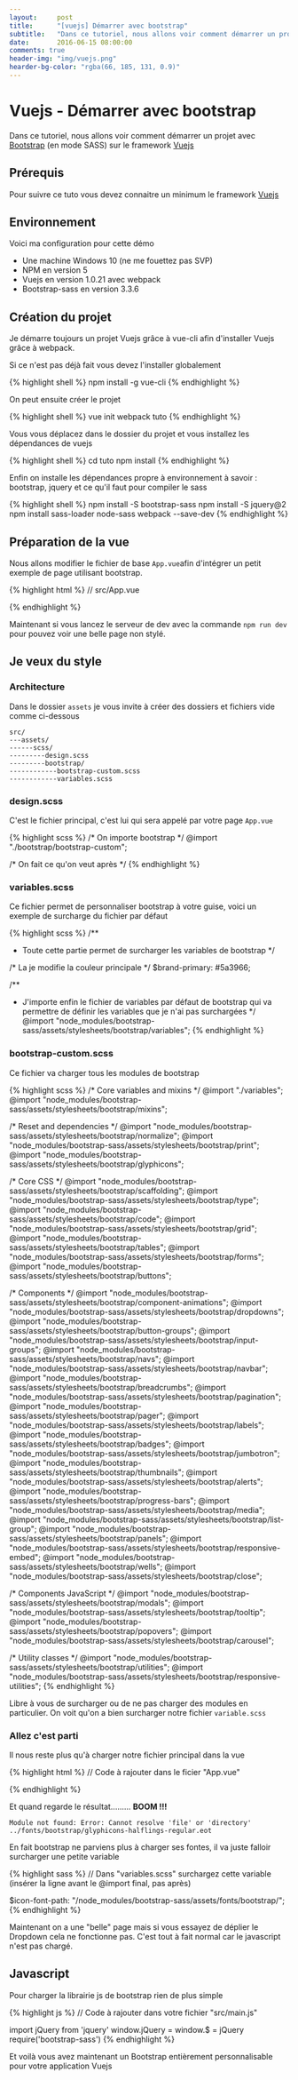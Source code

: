 ```yaml
---
layout:     post
title:      "[vuejs] Démarrer avec bootstrap"
subtitle:   "Dans ce tutoriel, nous allons voir comment démarrer un projet avec Bootstrap (en mode SASS) sur le framework Vuejs"
date:       2016-06-15 08:00:00
comments: true
header-img: "img/vuejs.png"
hearder-bg-color: "rgba(66, 185, 131, 0.9)"
---
```


# Vuejs - Démarrer avec bootstrap

Dans ce tutoriel, nous allons voir comment démarrer un projet avec [Bootstrap](http://getbootstrap.com/) (en mode SASS) sur le framework [Vuejs](https://vuejs.org/)

## Prérequis
Pour suivre ce tuto vous devez connaitre un minimum le framework [Vuejs](https://vuejs.org/)

## Environnement
Voici ma configuration pour cette démo

- Une machine Windows 10 (ne me fouettez pas SVP)
- NPM en version 5
- Vuejs en version 1.0.21 avec webpack
- Bootstrap-sass en version 3.3.6

## Création du projet
Je démarre toujours un projet Vuejs grâce à vue-cli afin d'installer Vuejs grâce à webpack.

Si ce n'est pas déjà fait vous devez l'installer globalement

{% highlight shell %}
npm install -g vue-cli
{% endhighlight %}

On peut ensuite créer le projet

{% highlight shell %}
vue init webpack tuto
{% endhighlight %}

Vous vous déplacez dans le dossier du projet et vous installez les dépendances de vuejs

{% highlight shell %}
cd tuto
npm install
{% endhighlight %}

Enfin on installe les dépendances propre à environnement à savoir : bootstrap, jquery et ce qu'il faut pour compiler le sass

{% highlight shell %}
npm install -S bootstrap-sass
npm install -S jquery@2
npm install sass-loader node-sass webpack --save-dev
{% endhighlight %}

## Préparation de la vue

Nous allons modifier le fichier de base `App.vue`afin d'intégrer un petit exemple de page utilisant bootstrap.

{% highlight html %}
// src/App.vue

<template>
  <div id="app">
    <div class="container">

      <!-- Static navbar -->
      <nav class="navbar navbar-default">
        <div class="container-fluid">
          <div class="navbar-header">
            <button type="button" class="navbar-toggle collapsed" data-toggle="collapse" data-target="#navbar" aria-expanded="false" aria-controls="navbar">
              <span class="sr-only">Toggle navigation</span>
              <span class="icon-bar"></span>
              <span class="icon-bar"></span>
              <span class="icon-bar"></span>
            </button>
            <a class="navbar-brand" href="#">Project name</a>
          </div>
          <div id="navbar" class="navbar-collapse collapse">
            <ul class="nav navbar-nav">
              <li class="active"><a href="#">Home</a></li>
              <li><a href="#">About</a></li>
              <li><a href="#">Contact</a></li>
              <li class="dropdown">
                <a href="#" class="dropdown-toggle" data-toggle="dropdown" role="button" aria-haspopup="true" aria-expanded="false">Dropdown <span class="caret"></span></a>
                <ul class="dropdown-menu">
                  <li><a href="#">Action</a></li>
                  <li><a href="#">Another action</a></li>
                  <li><a href="#">Something else here</a></li>
                  <li role="separator" class="divider"></li>
                  <li class="dropdown-header">Nav header</li>
                  <li><a href="#">Separated link</a></li>
                  <li><a href="#">One more separated link</a></li>
                </ul>
              </li>
            </ul>
            <ul class="nav navbar-nav navbar-right">
              <li class="active"><a href="./">Default <span class="sr-only">(current)</span></a></li>
              <li><a href="../navbar-static-top/">Static top</a></li>
              <li><a href="../navbar-fixed-top/">Fixed top</a></li>
            </ul>
          </div><!--/.nav-collapse -->
        </div><!--/.container-fluid -->
      </nav>

      <!-- Main component for a primary marketing message or call to action -->
      <div class="jumbotron">
        <h1>Navbar example</h1>
        <p>This example is a quick exercise to illustrate how the default, static navbar and fixed to top navbar work. It includes the responsive CSS and HTML, so it also adapts to your viewport and device.</p>
        <p>
          <a class="btn btn-lg btn-primary" href="../../components/#navbar" role="button">View navbar docs »</a>
        </p>
      </div>
    </div>
  </div>
</template>

<script>
import Hello from './components/Hello'

export default {
  components: {
    Hello
  }
}
</script>
{% endhighlight %}

Maintenant si vous lancez le serveur de dev avec la commande `npm run dev` pour pouvez voir une belle page non stylé.

## Je veux du style

### Architecture

Dans le dossier `assets` je vous invite à créer des dossiers et fichiers vide comme ci-dessous

```
src/
---assets/
------scss/
---------design.scss
---------bootstrap/
------------bootstrap-custom.scss
------------variables.scss
```

### design.scss

C'est le fichier principal, c'est lui qui sera appelé par votre page `App.vue`

{% highlight scss %}
/* On importe bootstrap */
@import "./bootstrap/bootstrap-custom";

/* On fait ce qu'on veut après */
{% endhighlight %}

### variables.scss

Ce fichier permet de personnaliser bootstrap à votre guise, voici un exemple de surcharge du fichier par défaut

{% highlight scss %}
/**
 * Toute cette partie permet de surcharger les variables de bootstrap
 */

/* La je modifie la couleur principale */
$brand-primary: #5a3966;


/**
 * J'importe enfin le fichier de variables par défaut de bootstrap qui va permettre de définir les variables que je n'ai pas surchargées
 */
@import "node_modules/bootstrap-sass/assets/stylesheets/bootstrap/variables";
{% endhighlight %}

### bootstrap-custom.scss

Ce fichier va charger tous les modules de bootstrap

{% highlight scss %}
/* Core variables and mixins */
@import "./variables";
@import "node_modules/bootstrap-sass/assets/stylesheets/bootstrap/mixins";

/* Reset and dependencies */
@import "node_modules/bootstrap-sass/assets/stylesheets/bootstrap/normalize";
@import "node_modules/bootstrap-sass/assets/stylesheets/bootstrap/print";
@import "node_modules/bootstrap-sass/assets/stylesheets/bootstrap/glyphicons";

/* Core CSS */
@import "node_modules/bootstrap-sass/assets/stylesheets/bootstrap/scaffolding";
@import "node_modules/bootstrap-sass/assets/stylesheets/bootstrap/type";
@import "node_modules/bootstrap-sass/assets/stylesheets/bootstrap/code";
@import "node_modules/bootstrap-sass/assets/stylesheets/bootstrap/grid";
@import "node_modules/bootstrap-sass/assets/stylesheets/bootstrap/tables";
@import "node_modules/bootstrap-sass/assets/stylesheets/bootstrap/forms";
@import "node_modules/bootstrap-sass/assets/stylesheets/bootstrap/buttons";

/* Components */
@import "node_modules/bootstrap-sass/assets/stylesheets/bootstrap/component-animations";
@import "node_modules/bootstrap-sass/assets/stylesheets/bootstrap/dropdowns";
@import "node_modules/bootstrap-sass/assets/stylesheets/bootstrap/button-groups";
@import "node_modules/bootstrap-sass/assets/stylesheets/bootstrap/input-groups";
@import "node_modules/bootstrap-sass/assets/stylesheets/bootstrap/navs";
@import "node_modules/bootstrap-sass/assets/stylesheets/bootstrap/navbar";
@import "node_modules/bootstrap-sass/assets/stylesheets/bootstrap/breadcrumbs";
@import "node_modules/bootstrap-sass/assets/stylesheets/bootstrap/pagination";
@import "node_modules/bootstrap-sass/assets/stylesheets/bootstrap/pager";
@import "node_modules/bootstrap-sass/assets/stylesheets/bootstrap/labels";
@import "node_modules/bootstrap-sass/assets/stylesheets/bootstrap/badges";
@import "node_modules/bootstrap-sass/assets/stylesheets/bootstrap/jumbotron";
@import "node_modules/bootstrap-sass/assets/stylesheets/bootstrap/thumbnails";
@import "node_modules/bootstrap-sass/assets/stylesheets/bootstrap/alerts";
@import "node_modules/bootstrap-sass/assets/stylesheets/bootstrap/progress-bars";
@import "node_modules/bootstrap-sass/assets/stylesheets/bootstrap/media";
@import "node_modules/bootstrap-sass/assets/stylesheets/bootstrap/list-group";
@import "node_modules/bootstrap-sass/assets/stylesheets/bootstrap/panels";
@import "node_modules/bootstrap-sass/assets/stylesheets/bootstrap/responsive-embed";
@import "node_modules/bootstrap-sass/assets/stylesheets/bootstrap/wells";
@import "node_modules/bootstrap-sass/assets/stylesheets/bootstrap/close";

/* Components JavaScript */
@import "node_modules/bootstrap-sass/assets/stylesheets/bootstrap/modals";
@import "node_modules/bootstrap-sass/assets/stylesheets/bootstrap/tooltip";
@import "node_modules/bootstrap-sass/assets/stylesheets/bootstrap/popovers";
@import "node_modules/bootstrap-sass/assets/stylesheets/bootstrap/carousel";

/* Utility classes */
@import "node_modules/bootstrap-sass/assets/stylesheets/bootstrap/utilities";
@import "node_modules/bootstrap-sass/assets/stylesheets/bootstrap/responsive-utilities";
{% endhighlight %}

Libre à vous de surcharger ou de ne pas charger des modules en particulier. On voit qu'on a bien surcharger notre fichier `variable.scss`

### Allez c'est parti

Il nous reste plus qu'à charger notre fichier principal dans la vue

{% highlight html %}
// Code à rajouter dans le ficier "App.vue"

<style lang="scss">
  @import 'src/assets/scss/design.scss';
</style>
{% endhighlight %}

Et quand regarde le résultat......... **BOOM !!!**

    Module not found: Error: Cannot resolve 'file' or 'directory' ../fonts/bootstrap/glyphicons-halflings-regular.eot

En fait bootstrap ne parviens plus à charger ses fontes, il va juste falloir surcharger une petite variable

{% highlight sass %}
// Dans "variables.scss" surchargez cette variable (insérer la ligne avant le @import final, pas après)

$icon-font-path: "/node_modules/bootstrap-sass/assets/fonts/bootstrap/";
{% endhighlight %}

Maintenant on a une "belle" page mais si vous essayez de déplier le Dropdown cela ne fonctionne pas. C'est tout à fait normal car le javascript n'est pas chargé.

## Javascript

Pour charger la librairie js de bootstrap rien de plus simple

{% highlight js %}
// Code à rajouter dans votre fichier "src/main.js"

import jQuery from 'jquery'
window.jQuery = window.$ = jQuery
require('bootstrap-sass')
{% endhighlight %}

Et voilà vous avez maintenant un Bootstrap entièrement personnalisable pour votre application Vuejs